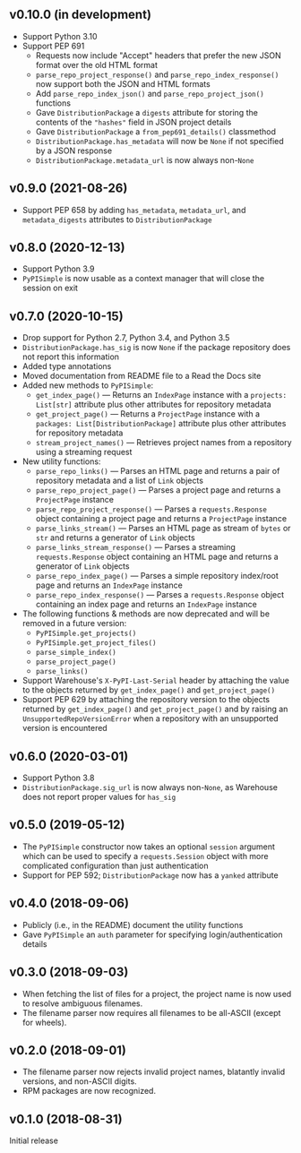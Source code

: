 v0.10.0 (in development)
------------------------
- Support Python 3.10
- Support PEP 691
    - Requests now include "Accept" headers that prefer the new JSON format
      over the old HTML format
    - `parse_repo_project_response()` and `parse_repo_index_response()` now
      support both the JSON and HTML formats
    - Add `parse_repo_index_json()` and `parse_repo_project_json()` functions
    - Gave `DistributionPackage` a `digests` attribute for storing the contents
      of the `"hashes"` field in JSON project details
    - Gave `DistributionPackage` a `from_pep691_details()` classmethod
    - `DistributionPackage.has_metadata` will now be `None` if not specified by
      a JSON response
    - `DistributionPackage.metadata_url` is now always non-`None`

v0.9.0 (2021-08-26)
-------------------
- Support PEP 658 by adding `has_metadata`, `metadata_url`, and
  `metadata_digests` attributes to `DistributionPackage`

v0.8.0 (2020-12-13)
-------------------
- Support Python 3.9
- `PyPISimple` is now usable as a context manager that will close the session
  on exit

v0.7.0 (2020-10-15)
-------------------
- Drop support for Python 2.7, Python 3.4, and Python 3.5
- `DistributionPackage.has_sig` is now `None` if the package repository does
  not report this information
- Added type annotations
- Moved documentation from README file to a Read the Docs site
- Added new methods to `PyPISimple`:
    - `get_index_page()` — Returns an `IndexPage` instance with a `projects:
      List[str]` attribute plus other attributes for repository metadata
    - `get_project_page()` — Returns a `ProjectPage` instance with a `packages:
      List[DistributionPackage]` attribute plus other attributes for repository
      metadata
    - `stream_project_names()` — Retrieves project names from a repository
      using a streaming request
- New utility functions:
    - `parse_repo_links()` — Parses an HTML page and returns a pair of
      repository metadata and a list of `Link` objects
    - `parse_repo_project_page()` — Parses a project page and returns a
      `ProjectPage` instance
    - `parse_repo_project_response()` — Parses a `requests.Response` object
      containing a project page and returns a `ProjectPage` instance
    - `parse_links_stream()` — Parses an HTML page as stream of `bytes` or
      `str` and returns a generator of `Link` objects
    - `parse_links_stream_response()` — Parses a streaming `requests.Response`
      object containing an HTML page and returns a generator of `Link` objects
    - `parse_repo_index_page()` — Parses a simple repository index/root page
      and returns an `IndexPage` instance
    - `parse_repo_index_response()` — Parses a `requests.Response` object
      containing an index page and returns an `IndexPage` instance
- The following functions & methods are now deprecated and will be removed in a
  future version:
    - `PyPISimple.get_projects()`
    - `PyPISimple.get_project_files()`
    - `parse_simple_index()`
    - `parse_project_page()`
    - `parse_links()`
- Support Warehouse's ``X-PyPI-Last-Serial`` header by attaching the value to
  the objects returned by `get_index_page()` and `get_project_page()`
- Support PEP 629 by attaching the repository version to the objects returned
  by `get_index_page()` and `get_project_page()` and by raising an
  `UnsupportedRepoVersionError` when a repository with an unsupported version
  is encountered

v0.6.0 (2020-03-01)
-------------------
- Support Python 3.8
- `DistributionPackage.sig_url` is now always non-`None`, as Warehouse does not
  report proper values for `has_sig`

v0.5.0 (2019-05-12)
-------------------
- The `PyPISimple` constructor now takes an optional `session` argument which
  can be used to specify a `requests.Session` object with more complicated
  configuration than just authentication
- Support for PEP 592; `DistributionPackage` now has a `yanked` attribute

v0.4.0 (2018-09-06)
-------------------
- Publicly (i.e., in the README) document the utility functions
- Gave `PyPISimple` an `auth` parameter for specifying login/authentication
  details

v0.3.0 (2018-09-03)
-------------------
- When fetching the list of files for a project, the project name is now used
  to resolve ambiguous filenames.
- The filename parser now requires all filenames to be all-ASCII (except for
  wheels).

v0.2.0 (2018-09-01)
-------------------
- The filename parser now rejects invalid project names, blatantly invalid
  versions, and non-ASCII digits.
- RPM packages are now recognized.

v0.1.0 (2018-08-31)
-------------------
Initial release
